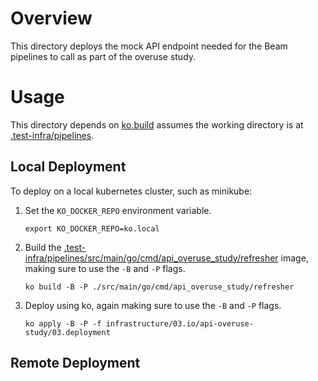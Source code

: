 <!--
    Licensed to the Apache Software Foundation (ASF) under one
    or more contributor license agreements.  See the NOTICE file
    distributed with this work for additional information
    regarding copyright ownership.  The ASF licenses this file
    to you under the Apache License, Version 2.0 (the
    "License"); you may not use this file except in compliance
    with the License.  You may obtain a copy of the License at

      http://www.apache.org/licenses/LICENSE-2.0

    Unless required by applicable law or agreed to in writing,
    software distributed under the License is distributed on an
    "AS IS" BASIS, WITHOUT WARRANTIES OR CONDITIONS OF ANY
    KIND, either express or implied.  See the License for the
    specific language governing permissions and limitations
    under the License.
-->

# Overview

This directory deploys the mock API endpoint needed for the Beam pipelines to call as part of the overuse study.

# Usage

This directory depends on [ko.build](https://ko.build/) assumes the
working directory is at
[.test-infra/pipelines](../../../..).

## Local Deployment

To deploy on a local kubernetes cluster, such as minikube:
1. Set the `KO_DOCKER_REPO` environment variable.
    ```
    export KO_DOCKER_REPO=ko.local
    ```
2. Build the
[.test-infra/pipelines/src/main/go/cmd/api_overuse_study/refresher](../../../../src/main/go/cmd/api_overuse_study/refresher)
image, making sure to use the `-B` and `-P` flags.
    ```
    ko build -B -P ./src/main/go/cmd/api_overuse_study/refresher
    ```
3. Deploy using ko, again making sure to use the `-B` and `-P` flags.
    ```
    ko apply -B -P -f infrastructure/03.io/api-overuse-study/03.deployment
    ```

## Remote Deployment
